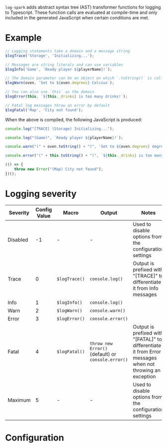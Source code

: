`log-spark` adds abstract syntax tree (AST) transformer functions for logging to Typescript. These function calls are evaluated at compile-time and only included in the generated JavaScript when certain conditions are met.

# Example

```typescript
// Logging statements take a domain and a message string
$logTrace('Storage', 'Initializing...');

// Messages are string literals and can use variables
$logInfo('Game', `Ready player ${playerName}!`);

// The domain parameter can be an object on which `.toString()` is called
$logWarn(oven, `Set to ${oven.degrees} Celcius`);

// You can also use `this` as the domain
$logError(this, `${this._drinks} is too many drinks!`);

// Fatal log messages throw an error by default
$logFatal('Map', 'City not found');
```

When the above is compiled, the following JavaScript is produced:

```javascript
console.log("[TRACE] (Storage) Initializing...");

console.log("(Game)", `Ready player ${playerName}!`);

console.warn("(" + oven.toString() + ")", `Set to ${oven.degrees} degrees Celcius`);

console.error("(" + this.toString() + ")", `${this._drinks} is too many drinks!`);

(() => {
	throw new Error("(Map) City not found");
})();
```

# Logging severity

| Severity | Config Value | Macro         | Output                                             | Notes                                                                                                    |
|----------|--------------|---------------|----------------------------------------------------|----------------------------------------------------------------------------------------------------------|
| Disabled | -1           | -             | -                                                  | Used to disable options from the configuration settings                                                  |
| Trace    | 0            | `$logTrace()` | `console.log()`                                    | Output is prefixed with "[TRACE]" to differentiate it from Info messages                                 |
| Info     | 1            | `$logInfo()`  | `console.log()`                                    |                                                                                                          |
| Warn     | 2            | `$logWarn()`  | `console.warn()`                                   |                                                                                                          |
| Error    | 3            | `$logError()` | `console.error()`                                  |                                                                                                          |
| Fatal    | 4            | `$logFatal()` | `throw new Error()` (default) or `console.error()` | Output is prefixed with "[FATAL]" to differentiate it from Error messages when not throwing an exception |
| Maximum  | 5            | -             | -                                                  | Used to disable options from the configuration settings                                                  |

# Configuration